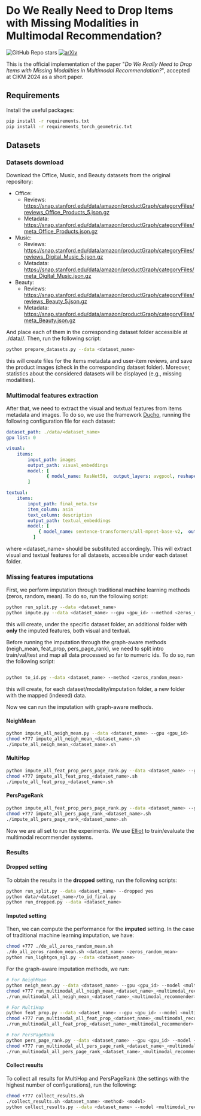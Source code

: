 # Do We Really Need to Drop Items with Missing Modalities in Multimodal Recommendation? 

![GitHub Repo stars](https://img.shields.io/github/stars/sisinflab/Graph-Missing-Modalities)
 [![arXiv](https://img.shields.io/badge/arXiv-2408.11767-b31b1b.svg)](https://arxiv.org/abs/2408.11767)
 
This is the official implementation of the paper "_Do We Really Need to Drop Items with Missing Modalities in
Multimodal Recommendation?_", accepted at CIKM 2024 as a short paper.

## Requirements

Install the useful packages:

```sh
pip install -r requirements.txt
pip install -r requirements_torch_geometric.txt
```

## Datasets

### Datasets download

Download the Office, Music, and Beauty datasets from the original repository:

- Office:
  - Reviews: https://snap.stanford.edu/data/amazon/productGraph/categoryFiles/reviews_Office_Products_5.json.gz
  - Metadata: https://snap.stanford.edu/data/amazon/productGraph/categoryFiles/meta_Office_Products.json.gz
- Music:
  - Reviews: https://snap.stanford.edu/data/amazon/productGraph/categoryFiles/reviews_Digital_Music_5.json.gz
  - Metadata: https://snap.stanford.edu/data/amazon/productGraph/categoryFiles/meta_Digital_Music.json.gz
- Beauty: 
  - Reviews: https://snap.stanford.edu/data/amazon/productGraph/categoryFiles/reviews_Beauty_5.json.gz
  - Metadata: https://snap.stanford.edu/data/amazon/productGraph/categoryFiles/meta_Beauty.json.gz

And place each of them in the corresponding dataset folder accessible at ./data/<dataset-name>/. Then, run the following script:

```sh
python prepare_datasets.py --data <dataset_name>
```

this will create files for the items metadata and user-item reviews, and save the product images (check in the corresponding dataset folder). Moreover, statistics about the considered datasets will be displayed (e.g., missing modalities).


### Multimodal features extraction

After that, we need to extract the visual and textual features from items metadata and images. To do so, we use the framework [Ducho](https://github.com/sisinflab/Ducho), running the following configuration file for each dataset:

```yaml
dataset_path: ./data/<dataset_name>
gpu list: 0

visual:
    items:
        input_path: images
        output_path: visual_embeddings
        model: [
               { model_name: ResNet50,  output_layers: avgpool, reshape: [224, 224], preprocessing: zscore, backend: torch},
        ]

textual:
    items:
        input_path: final_meta.tsv
        item_column: asin
        text_column: description
        output_path: textual_embeddings
        model: [
            { model_name: sentence-transformers/all-mpnet-base-v2,  output_layers: 1, clear_text: False, backend: sentence_transformers},
          ]
```

where <dataset_name> should be substituted accordingly. This will extract visual and textual features for all datasets, accessible under each dataset folder.

### Missing features imputations

First, we perform imputation through traditional machine learning methods (zeros, random, mean). To do so, run the following script:

```sh
python run_split.py --data <dataset_name>
python impute.py --data <dataset_name> --gpu <gpu_id> --method <zeros_random_mean>
```

this will create, under the specific dataset folder, an additional folder with **only** the imputed features, both visual and textual.

Before running the imputation through the graph-aware methods (neigh_mean, feat_prop, pers_page_rank), we need to split intro train/val/test and map all data processed so far to numeric ids. To do so, run the following script:

```sh

python to_id.py --data <dataset_name> --method <zeros_random_mean>
```

this will create, for each dataset/modality/imputation folder, a new folder with the mapped (indexed) data. 

Now we can run the imputation with graph-aware methods. 

#### NeighMean

```sh
python impute_all_neigh_mean.py --data <dataset_name> --gpu <gpu_id>
chmod +777 impute_all_neigh_mean_<dataset_name>.sh
./impute_all_neigh_mean_<dataset_name>.sh
```

#### MultiHop

```sh
python impute_all_feat_prop_pers_page_rank.py --data <dataset_name> --gpu <gpu_id> --method feat_prop
chmod +777 impute_all_feat_prop_<dataset_name>.sh
./impute_all_feat_prop_<dataset_name>.sh
```

#### PersPageRank

```sh
python impute_all_feat_prop_pers_page_rank.py --data <dataset_name> --gpu <gpu_id> --method pers_page_rank
chmod +777 impute_all_pers_page_rank_<dataset_name>.sh
./impute_all_pers_page_rank_<dataset_name>.sh
```

Now we are all set to run the experiments. We use [Elliot](https://github.com/sisinflab/Formal-MultiMod-Rec) to train/evaluate the multimodal recommender systems.

### Results

#### Dropped setting

To obtain the results in the **dropped** setting, run the following scripts:
```sh
python run_split.py --data <dataset_name> --dropped yes
python data/<dataset_name>/to_id_final.py
python run_dropped.py --data <dataset_name>
```

#### Imputed setting

Then, we can compute the performance for the **imputed** setting. In the case of traditional machine learning imputation, we have:

```sh
chmod +777 ./do_all_zeros_random_mean.sh
./do_all_zeros_random_mean.sh <dataset_name> <zeros_random_mean>
python run_lightgcn_sgl.py --data <dataset_name>
```

For the graph-aware imputation methods, we run:

```sh
# For NeighMean
python neigh_mean.py --data <dataset_name> --gpu <gpu_id> --model <multimodal_recommender>
chmod +777 run_multimodal_all_neigh_mean_<dataset_name>_<multimodal_recommender>.sh
./run_multimodal_all_neigh_mean_<dataset_name>_<multimodal_recommender>.sh
```

```sh
# For MultiHop
python feat_prop.py --data <dataset_name> --gpu <gpu_id> --model <multimodal_recommender>
chmod +777 run_multimodal_all_feat_prop_<dataset_name>_<multimodal_recommender>.sh
./run_multimodal_all_feat_prop_<dataset_name>_<multimodal_recommender>.sh
```

```sh
# For PersPageRank
python pers_page_rank.py --data <dataset_name> --gpu <gpu_id> --model <multimodal_recommender>
chmod +777 run_multimodal_all_pers_page_rank_<dataset_name>_<multimodal_recommender>.sh
./run_multimodal_all_pers_page_rank_<dataset_name>_<multimodal_recommender>.sh
```

#### Collect results

To collect all results for MultiHop and PersPageRank (the settings with the highest number of configurations), run the following:
```sh
chmod +777 collect_results.sh
./collect_results.sh <dataset_name> <method> <model>
python collect_results.py --data <dataset_name> --model <multimodal_recommender> --method <method> --metric <metric_name>
```
